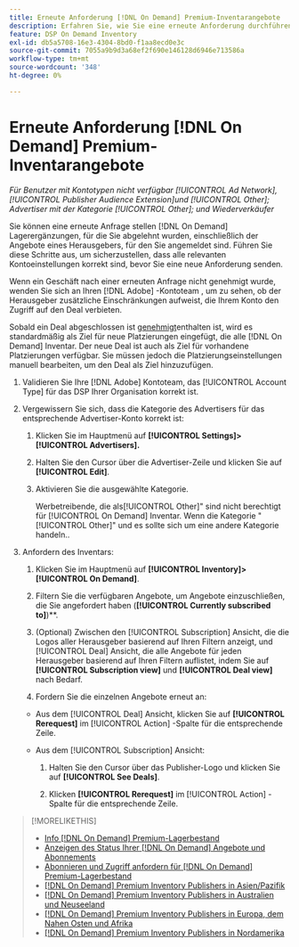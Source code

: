 ```yaml
---
title: Erneute Anforderung [!DNL On Demand] Premium-Inventarangebote
description: Erfahren Sie, wie Sie eine erneute Anforderung durchführen [!DNL On Demand] Angebote, die zuvor abgelehnt wurden.
feature: DSP On Demand Inventory
exl-id: db5a5708-16e3-4304-8bd0-f1aa8ecd0e3c
source-git-commit: 7055a9b9d3a68ef2f690e146128d6946e713586a
workflow-type: tm+mt
source-wordcount: '348'
ht-degree: 0%

---
```


# Erneute Anforderung [!DNL On Demand] Premium-Inventarangebote

*Für Benutzer mit Kontotypen nicht verfügbar [!UICONTROL Ad Network], [!UICONTROL Publisher Audience Extension]und [!UICONTROL Other]; Advertiser mit der Kategorie [!UICONTROL Other]; und Wiederverkäufer*

Sie können eine erneute Anfrage stellen [!DNL On Demand] Lagerergänzungen, für die Sie abgelehnt wurden, einschließlich der Angebote eines Herausgebers, für den Sie angemeldet sind. Führen Sie diese Schritte aus, um sicherzustellen, dass alle relevanten Kontoeinstellungen korrekt sind, bevor Sie eine neue Anforderung senden.

Wenn ein Geschäft nach einer erneuten Anfrage nicht genehmigt wurde, wenden Sie sich an Ihren [!DNL Adobe] -Kontoteam , um zu sehen, ob der Herausgeber zusätzliche Einschränkungen aufweist, die Ihrem Konto den Zugriff auf den Deal verbieten.

Sobald ein Deal abgeschlossen ist [genehmigt](/help/dsp/inventory/on-demand-inventory-view-status.md)enthalten ist, wird es standardmäßig als Ziel für neue Platzierungen eingefügt, die alle [!DNL On Demand] Inventar. Der neue Deal ist auch als Ziel für vorhandene Platzierungen verfügbar. Sie müssen jedoch die Platzierungseinstellungen manuell bearbeiten, um den Deal als Ziel hinzuzufügen.

1. Validieren Sie Ihre [!DNL Adobe] Kontoteam, das [!UICONTROL Account Type] für das DSP Ihrer Organisation korrekt ist.

1. Vergewissern Sie sich, dass die Kategorie des Advertisers für das entsprechende Advertiser-Konto korrekt ist:

   1. Klicken Sie im Hauptmenü auf **[!UICONTROL Settings]> [!UICONTROL Advertisers].**

   1. Halten Sie den Cursor über die Advertiser-Zeile und klicken Sie auf **[!UICONTROL Edit]**.

   1. Aktivieren Sie die ausgewählte Kategorie.

      Werbetreibende, die als[!UICONTROL Other]&quot; sind nicht berechtigt für [!UICONTROL On Demand] Inventar. Wenn die Kategorie &quot;[!UICONTROL Other]&quot; und es sollte sich um eine andere Kategorie handeln.<!-- [category](/help/dsp/admin/advertiser-settings.md) -->.

1. Anfordern des Inventars:

   1. Klicken Sie im Hauptmenü auf **[!UICONTROL Inventory]>[!UICONTROL On Demand]**.

   1. Filtern Sie die verfügbaren Angebote, um Angebote einzuschließen, die Sie angefordert haben (**[!UICONTROL Currently subscribed to]**)**.

   1. (Optional) Zwischen den [!UICONTROL Subscription] Ansicht, die die Logos aller Herausgeber basierend auf Ihren Filtern anzeigt, und [!UICONTROL Deal] Ansicht, die alle Angebote für jeden Herausgeber basierend auf Ihren Filtern auflistet, indem Sie auf **[!UICONTROL Subscription view]** und **[!UICONTROL Deal view]** nach Bedarf.

   1. Fordern Sie die einzelnen Angebote erneut an:
   * Aus dem [!UICONTROL Deal] Ansicht, klicken Sie auf **[!UICONTROL Rerequest]** im [!UICONTROL Action] -Spalte für die entsprechende Zeile.

   * Aus dem [!UICONTROL Subscription] Ansicht:

      1. Halten Sie den Cursor über das Publisher-Logo und klicken Sie auf **[!UICONTROL See Deals]**.

      1. Klicken **[!UICONTROL Rerequest]** im [!UICONTROL Action] -Spalte für die entsprechende Zeile.


>[!MORELIKETHIS]
>
>* [Info [!DNL On Demand] Premium-Lagerbestand](on-demand-inventory-about.md)
>* [Anzeigen des Status Ihrer [!DNL On Demand] Angebote und Abonnements](on-demand-inventory-view-status.md)
>* [Abonnieren und Zugriff anfordern für [!DNL On Demand] Premium-Lagerbestand](on-demand-inventory-subscribe.md)
>* [[!DNL On Demand] Premium Inventory Publishers in Asien/Pazifik](on-demand-inventory-publishers-apac.md)
>* [[!DNL On Demand] Premium Inventory Publishers in Australien und Neuseeland](on-demand-inventory-publishers-anz.md)
>* [[!DNL On Demand] Premium Inventory Publishers in Europa, dem Nahen Osten und Afrika](on-demand-inventory-publishers-emea.md)
>* [[!DNL On Demand] Premium Inventory Publishers in Nordamerika](on-demand-inventory-publishers-na.md)

